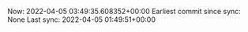 Now: 2022-04-05 03:49:35.608352+00:00 Earliest commit since sync: None Last sync: 2022-04-05 01:49:51+00:00
